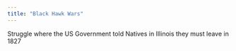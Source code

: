```yaml
---
title: "Black Hawk Wars"
---
```

Struggle where the US Government told Natives in Illinois they must leave in 1827

